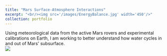 ```yaml
---
title: "Mars Surface-Atmosphere Interactions"
excerpt: "<br/><img src='/images/EnergyBalance.jpg' width='450'/>"
collection: portfolio
---
```


Using meteorological data from the active Mars rovers and experimental calibrations on Earth, I am working to better understand how water cycles in and out of Mars' subsurface.<br/><img src='/images/EnergyBalance.jpg'>
